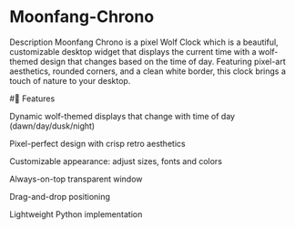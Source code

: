 # Moonfang-Chrono
Description
Moonfang Chrono is a pixel Wolf Clock which is a beautiful, customizable desktop widget that displays the current time with a wolf-themed design that changes based on the time of day. Featuring pixel-art aesthetics, rounded corners, and a clean white border, this clock brings a touch of nature to your desktop.

#🌟 Features

Dynamic wolf-themed displays that change with time of day (dawn/day/dusk/night)

Pixel-perfect design with crisp retro aesthetics

Customizable appearance: adjust sizes, fonts and colors

Always-on-top transparent window

Drag-and-drop positioning

Lightweight Python implementation
